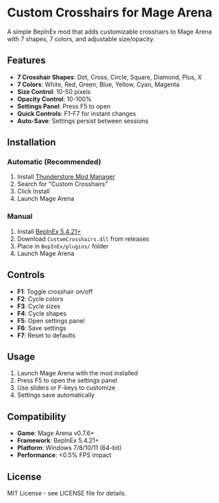 # Custom Crosshairs for Mage Arena

A simple BepInEx mod that adds customizable crosshairs to Mage Arena with 7 shapes, 7 colors, and adjustable size/opacity.

## Features

- **7 Crosshair Shapes**: Dot, Cross, Circle, Square, Diamond, Plus, X
- **7 Colors**: White, Red, Green, Blue, Yellow, Cyan, Magenta  
- **Size Control**: 10-50 pixels
- **Opacity Control**: 10-100%
- **Settings Panel**: Press F5 to open
- **Quick Controls**: F1-F7 for instant changes
- **Auto-Save**: Settings persist between sessions

## Installation

### Automatic (Recommended)
1. Install [Thunderstore Mod Manager](https://thunderstore.io)
2. Search for "Custom Crosshairs" 
3. Click Install
4. Launch Mage Arena

### Manual
1. Install [BepInEx 5.4.21+](https://github.com/BepInEx/BepInEx/releases)
2. Download `CustomCrosshairs.dll` from releases
3. Place in `BepInEx/plugins/` folder
4. Launch Mage Arena

## Controls

- **F1**: Toggle crosshair on/off
- **F2**: Cycle colors
- **F3**: Cycle sizes  
- **F4**: Cycle shapes
- **F5**: Open settings panel
- **F6**: Save settings
- **F7**: Reset to defaults

## Usage

1. Launch Mage Arena with the mod installed
2. Press F5 to open the settings panel
3. Use sliders or F-keys to customize
4. Settings save automatically

## Compatibility

- **Game**: Mage Arena v0.7.6+
- **Framework**: BepInEx 5.4.21+
- **Platform**: Windows 7/8/10/11 (64-bit)
- **Performance**: <0.5% FPS impact

## License

MIT License - see LICENSE file for details.
